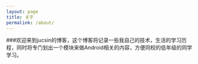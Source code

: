 ```yaml
---
layout: page
title: 关于
permalink: /about/
---
```


###欢迎来到jucsin的博客，这个博客将记录一些我自己的技术，生活的学习历程，同时将专门划出一个模块来做Android相关的内容，方便同校的低年级的同学学习。
